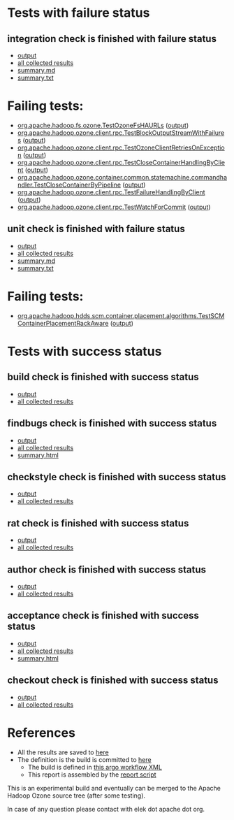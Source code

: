 # Tests with failure status

## integration check is finished with failure status

   * [output](https://raw.githubusercontent.com/elek/ozone-ci-q4/master/pr/pr-trunk-8bgv9/integration/output.log)
   * [all collected results](https://github.com/elek/ozone-ci-q4/tree/master/pr/pr-trunk-8bgv9/integration)
   * [summary.md](https://github.com/elek/ozone-ci-q4/tree/master/pr/pr-trunk-8bgv9/integration/summary.md)
   * [summary.txt](https://github.com/elek/ozone-ci-q4/tree/master/pr/pr-trunk-8bgv9/integration/summary.txt)

# Failing tests: 

 * [org.apache.hadoop.fs.ozone.TestOzoneFsHAURLs](hadoop-ozone/ozonefs/org.apache.hadoop.fs.ozone.TestOzoneFsHAURLs.txt) ([output](hadoop-ozone/ozonefs/org.apache.hadoop.fs.ozone.TestOzoneFsHAURLs-output.txt))
 * [org.apache.hadoop.ozone.client.rpc.TestBlockOutputStreamWithFailures](hadoop-ozone/integration-test/org.apache.hadoop.ozone.client.rpc.TestBlockOutputStreamWithFailures.txt) ([output](hadoop-ozone/integration-test/org.apache.hadoop.ozone.client.rpc.TestBlockOutputStreamWithFailures-output.txt))
 * [org.apache.hadoop.ozone.client.rpc.TestOzoneClientRetriesOnException](hadoop-ozone/integration-test/org.apache.hadoop.ozone.client.rpc.TestOzoneClientRetriesOnException.txt) ([output](hadoop-ozone/integration-test/org.apache.hadoop.ozone.client.rpc.TestOzoneClientRetriesOnException-output.txt))
 * [org.apache.hadoop.ozone.client.rpc.TestCloseContainerHandlingByClient](hadoop-ozone/integration-test/org.apache.hadoop.ozone.client.rpc.TestCloseContainerHandlingByClient.txt) ([output](hadoop-ozone/integration-test/org.apache.hadoop.ozone.client.rpc.TestCloseContainerHandlingByClient-output.txt))
 * [org.apache.hadoop.ozone.container.common.statemachine.commandhandler.TestCloseContainerByPipeline](hadoop-ozone/integration-test/org.apache.hadoop.ozone.container.common.statemachine.commandhandler.TestCloseContainerByPipeline.txt) ([output](hadoop-ozone/integration-test/org.apache.hadoop.ozone.container.common.statemachine.commandhandler.TestCloseContainerByPipeline-output.txt))
 * [org.apache.hadoop.ozone.client.rpc.TestFailureHandlingByClient](hadoop-ozone/integration-test/org.apache.hadoop.ozone.client.rpc.TestFailureHandlingByClient.txt) ([output](hadoop-ozone/integration-test/org.apache.hadoop.ozone.client.rpc.TestFailureHandlingByClient-output.txt))
 * [org.apache.hadoop.ozone.client.rpc.TestWatchForCommit](hadoop-ozone/integration-test/org.apache.hadoop.ozone.client.rpc.TestWatchForCommit.txt) ([output](hadoop-ozone/integration-test/org.apache.hadoop.ozone.client.rpc.TestWatchForCommit-output.txt))

## unit check is finished with failure status

   * [output](https://raw.githubusercontent.com/elek/ozone-ci-q4/master/pr/pr-trunk-8bgv9/unit/output.log)
   * [all collected results](https://github.com/elek/ozone-ci-q4/tree/master/pr/pr-trunk-8bgv9/unit)
   * [summary.md](https://github.com/elek/ozone-ci-q4/tree/master/pr/pr-trunk-8bgv9/unit/summary.md)
   * [summary.txt](https://github.com/elek/ozone-ci-q4/tree/master/pr/pr-trunk-8bgv9/unit/summary.txt)

# Failing tests: 

 * [org.apache.hadoop.hdds.scm.container.placement.algorithms.TestSCMContainerPlacementRackAware](hadoop-hdds/server-scm/org.apache.hadoop.hdds.scm.container.placement.algorithms.TestSCMContainerPlacementRackAware.txt) ([output](hadoop-hdds/server-scm/org.apache.hadoop.hdds.scm.container.placement.algorithms.TestSCMContainerPlacementRackAware-output.txt))


# Tests with success status

## build check is finished with success status

   * [output](https://raw.githubusercontent.com/elek/ozone-ci-q4/master/pr/pr-trunk-8bgv9/build/output.log)
   * [all collected results](https://github.com/elek/ozone-ci-q4/tree/master/pr/pr-trunk-8bgv9/build)


## findbugs check is finished with success status

   * [output](https://raw.githubusercontent.com/elek/ozone-ci-q4/master/pr/pr-trunk-8bgv9/findbugs/output.log)
   * [all collected results](https://github.com/elek/ozone-ci-q4/tree/master/pr/pr-trunk-8bgv9/findbugs)
   * [summary.html](https://elek.github.io/ozone-ci-q4/pr/pr-trunk-8bgv9/findbugs/summary.html)


## checkstyle check is finished with success status

   * [output](https://raw.githubusercontent.com/elek/ozone-ci-q4/master/pr/pr-trunk-8bgv9/checkstyle/output.log)
   * [all collected results](https://github.com/elek/ozone-ci-q4/tree/master/pr/pr-trunk-8bgv9/checkstyle)


## rat check is finished with success status

   * [output](https://raw.githubusercontent.com/elek/ozone-ci-q4/master/pr/pr-trunk-8bgv9/rat/output.log)
   * [all collected results](https://github.com/elek/ozone-ci-q4/tree/master/pr/pr-trunk-8bgv9/rat)


## author check is finished with success status

   * [output](https://raw.githubusercontent.com/elek/ozone-ci-q4/master/pr/pr-trunk-8bgv9/author/output.log)
   * [all collected results](https://github.com/elek/ozone-ci-q4/tree/master/pr/pr-trunk-8bgv9/author)


## acceptance check is finished with success status

   * [output](https://raw.githubusercontent.com/elek/ozone-ci-q4/master/pr/pr-trunk-8bgv9/acceptance/output.log)
   * [all collected results](https://github.com/elek/ozone-ci-q4/tree/master/pr/pr-trunk-8bgv9/acceptance)
   * [summary.html](https://elek.github.io/ozone-ci-q4/pr/pr-trunk-8bgv9/acceptance/summary.html)


## checkout check is finished with success status

   * [output](https://raw.githubusercontent.com/elek/ozone-ci-q4/master/pr/pr-trunk-8bgv9/checkout/output.log)
   * [all collected results](https://github.com/elek/ozone-ci-q4/tree/master/pr/pr-trunk-8bgv9/checkout)




# References

 * All the results are saved to [here](https://github.com/elek/ozone-ci-q4/tree/master/pr/pr-trunk-8bgv9/)
 * The definition is the build is committed to [here](https://github.com/elek/argo-ozone)
    * The build is defined in [this argo workflow XML](https://github.com/elek/argo-ozone/blob/master/ozone-build.yaml)
    * This report is assembled by the [report script](https://github.com/elek/argo-ozone/blob/master/scripts/report.sh)

This is an experimental build and eventually can be merged to the Apache Hadoop Ozone source tree (after some testing).

In case of any question please contact with elek dot apache dot org.
